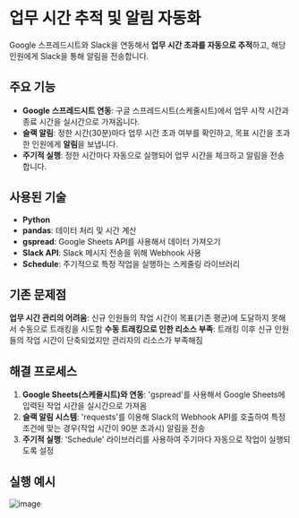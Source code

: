 # 업무 시간 추적 및 알림 자동화

Google 스프레드시트와 Slack을 연동해서 **업무 시간 초과를 자동으로 추적**하고, 해당 인원에게 Slack을 통해 알림을 전송합니다.

## 주요 기능
- **Google 스프레드시트 연동**: 구글 스프레드시트(스케줄시트)에서 업무 시작 시간과 종료 시간을 실시간으로 가져옵니다.
- **슬랙 알림**: 정한 시간(30분)마다 업무 시간 초과 여부를 확인하고, 목표 시간을 초과한 인원에게 **알림**을 보냅니다.
- **주기적 실행**: 정한 시간마다 자동으로 실행되어 업무 시간을 체크하고 알림을 전송합니다.

## 사용된 기술
- **Python**
- **pandas**: 데이터 처리 및 시간 계산
- **gspread**: Google Sheets API를 사용해서 데이터 가져오기
- **Slack API**: Slack 메시지 전송을 위해 Webhook 사용
- **Schedule**: 주기적으로 특정 작업을 실행하는 스케줄링 라이브러리

## 기존 문제점
**업무 시간 관리의 어려움**: 신규 인원들의 작업 시간이 목표(기존 평균)에 도달하지 못해서 수동으로 트래킹을 시도함
**수동 트래킹으로 인한 리소스 부족**: 트래킹 이후 신규 인원들의 작업 시간이 단축되었지만 관리자의 리소스가 부족해짐

## 해결 프로세스
1. **Google Sheets(스케줄시트)와 연동**: 'gspread'를 사용해서 Google Sheets에 입력된 작업 시간을 실시간으로 가져옴
2. **슬랙 알림 시스템**: 'requests'를 이용해 Slack의 Webhook API를 호출하여 특정 조건에 맞는 경우(작업 시간이 90분 초과시) 알림을 전송
3. **주기적 실행**: 'Schedule' 라이브러리를 사용하여 주기마다 자동으로 작업이 실행되도록 설정

## 실행 예시
![image](https://github.com/user-attachments/assets/0e3eba5a-6122-4b4e-a80d-efae1e73f647)
